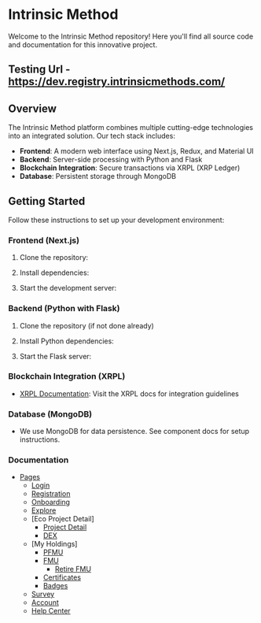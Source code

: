 # Intrinsic Method

Welcome to the Intrinsic Method repository! Here you'll find all source code and documentation for this innovative project.

## Testing Url - https://dev.registry.intrinsicmethods.com/
## Overview

The Intrinsic Method platform combines multiple cutting-edge technologies into an integrated solution. Our tech stack includes:

- **Frontend**: A modern web interface using Next.js, Redux, and Material UI
- **Backend**: Server-side processing with Python and Flask
- **Blockchain Integration**: Secure transactions via XRPL (XRP Ledger)
- **Database**: Persistent storage through MongoDB

## Getting Started

Follow these instructions to set up your development environment:

### Frontend (Next.js)

1. Clone the repository:

2. Install dependencies:

3. Start the development server:

### Backend (Python with Flask)

1. Clone the repository (if not done already)

2. Install Python dependencies:

3. Start the Flask server:

### Blockchain Integration (XRPL)

- [XRPL Documentation](https://xrpl.org/): Visit the XRPL docs for integration guidelines

### Database (MongoDB)

- We use MongoDB for data persistence. See component docs for setup instructions.

### Documentation

* [Pages]()
  * [Login](pages/Login.md)
  * [Registration](pages/Registration.md)
  * [Onboarding](pages/Onboarding.md)
  * [Explore](pages/Explore.md)
  * [Eco Project Detail]
    * [Project Detail](pages/EcoProject/ProjectDetail.md)
    * [DEX](pages/EcoProject/DEX.md)
  * [My Holdings]
    * [PFMU](pages/MyHoldings/PFMU.md)
    * [FMU](pages/MyHoldings/FMU.md)
      * [Retire FMU](pages/MyHoldings/RetireFMU.md)
    * [Certificates](pages/MyHoldings/Certificates.md)
    * [Badges](pages/MyHoldings/Badges.md)
  * [Survey](pages/Survey.md)
  * [Account](pages/Account.md)
  * [Help Center](pages/HelpCenter.md)
